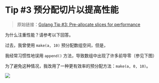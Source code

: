 # Tip #3 预分配切片以提高性能

> 原始链接：[Golang Tip #3: Pre-allocate slices for performance](https://twitter.com/func25/status/1727362895514943975)

为什么注重性能？请参考以下回答。

过去，我曾使用 `make(a, 10)` 预分配数组空间，但是，

我经常习惯性地误用 `append()` 方法，导致数组中出现了许多前导零（参见下图）

为了避免这种情况，我改用了一种更有效率的预分配方法：`make(a, 0, 10)`。

![](./images/003/003.jpeg)
